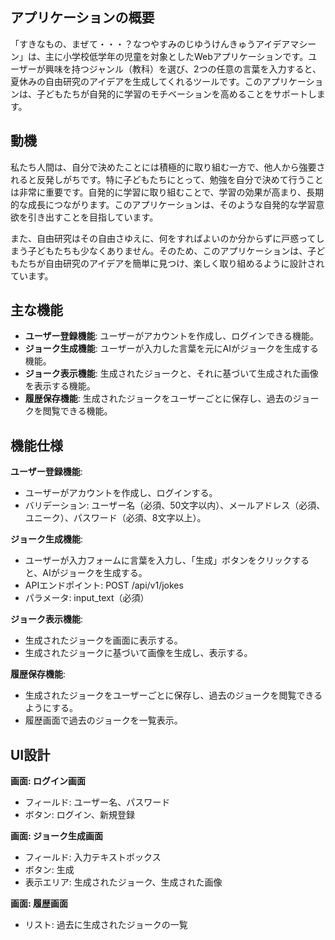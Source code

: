 ## アプリケーションの概要
「すきなもの、まぜて・・・？なつやすみのじゆうけんきゅうアイデアマシーン」は、主に小学校低学年の児童を対象としたWebアプリケーションです。ユーザーが興味を持つジャンル（教科）を選び、2つの任意の言葉を入力すると、夏休みの自由研究のアイデアを生成してくれるツールです。このアプリケーションは、子どもたちが自発的に学習のモチベーションを高めることをサポートします。

## 動機
私たち人間は、自分で決めたことには積極的に取り組む一方で、他人から強要されると反発しがちです。特に子どもたちにとって、勉強を自分で決めて行うことは非常に重要です。自発的に学習に取り組むことで、学習の効果が高まり、長期的な成長につながります。このアプリケーションは、そのような自発的な学習意欲を引き出すことを目指しています。

また、自由研究はその自由さゆえに、何をすればよいのか分からずに戸惑ってしまう子どもたちも少なくありません。そのため、このアプリケーションは、子どもたちが自由研究のアイデアを簡単に見つけ、楽しく取り組めるように設計されています。

## 主な機能
- **ユーザー登録機能**: ユーザーがアカウントを作成し、ログインできる機能。
- **ジョーク生成機能**: ユーザーが入力した言葉を元にAIがジョークを生成する機能。
- **ジョーク表示機能**: 生成されたジョークと、それに基づいて生成された画像を表示する機能。
- **履歴保存機能**: 生成されたジョークをユーザーごとに保存し、過去のジョークを閲覧できる機能。

## 機能仕様

**ユーザー登録機能**:
- ユーザーがアカウントを作成し、ログインする。
- バリデーション: ユーザー名（必須、50文字以内）、メールアドレス（必須、ユニーク）、パスワード（必須、8文字以上）。

**ジョーク生成機能**:
- ユーザーが入力フォームに言葉を入力し、「生成」ボタンをクリックすると、AIがジョークを生成する。
- APIエンドポイント: POST /api/v1/jokes
- パラメータ: input_text（必須）

**ジョーク表示機能**:
- 生成されたジョークを画面に表示する。
- 生成されたジョークに基づいて画像を生成し、表示する。

**履歴保存機能**:
- 生成されたジョークをユーザーごとに保存し、過去のジョークを閲覧できるようにする。
- 履歴画面で過去のジョークを一覧表示。

## UI設計

**画面: ログイン画面**
- フィールド: ユーザー名、パスワード
- ボタン: ログイン、新規登録

**画面: ジョーク生成画面**
- フィールド: 入力テキストボックス
- ボタン: 生成
- 表示エリア: 生成されたジョーク、生成された画像

**画面: 履歴画面**
- リスト: 過去に生成されたジョークの一覧


